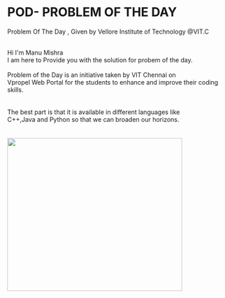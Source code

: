 # POD- PROBLEM OF THE DAY
Problem Of The Day , Given by Vellore Institute of Technology @VIT.C
<br>
<br>

<div float="left" width="400"> 
 Hi I'm Manu Mishra<br> I am  here to Provide you with the solution for probem of the day.<br><br>Problem of the Day is an initiative taken by VIT Chennai on <br>Vpropel Web Portal for the students to enhance and improve their coding skills. <br><br><br>The best part is that it is available in different languages like <br>C++,Java and Python so that we can broaden our horizons. 
</div>

<br>
<br>

<div float="right" width="400">
<img align="left" height="350" width="400" src="https://cdn.dribbble.com/users/416610/screenshots/4801105/media/be031f8d02ca8cc404d44be54ee2c493.gif" /> </a>
</div>
